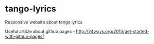 tango-lyrics
============

Responsive website about tango lyrics

Useful article about github pages - http://24ways.org/2013/get-started-with-github-pages/